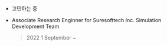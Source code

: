 
- 고민하는 중

- Associate Research Enginner for Suresofttech Inc. Simulation Development Team
    > 2022 1 September ~
<!---
RafesiA/RafesiA is a ✨ special ✨ repository because its `README.md` (this file) appears on your GitHub profile.
You can click the Preview link to take a look at your changes.
--->
